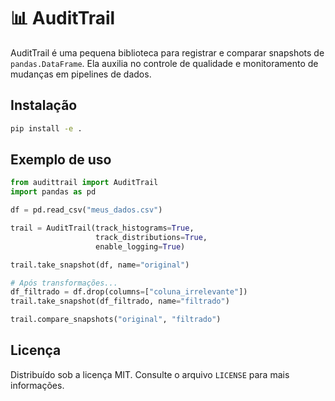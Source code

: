 # 📊 AuditTrail

AuditTrail é uma pequena biblioteca para registrar e comparar snapshots de `pandas.DataFrame`. Ela auxilia no controle de qualidade e monitoramento de mudanças em pipelines de dados.

## Instalação

```bash
pip install -e .
```

## Exemplo de uso

```python
from audittrail import AuditTrail
import pandas as pd

df = pd.read_csv("meus_dados.csv")

trail = AuditTrail(track_histograms=True,
                   track_distributions=True,
                   enable_logging=True)

trail.take_snapshot(df, name="original")

# Após transformações...
df_filtrado = df.drop(columns=["coluna_irrelevante"])
trail.take_snapshot(df_filtrado, name="filtrado")

trail.compare_snapshots("original", "filtrado")
```

## Licença

Distribuído sob a licença MIT. Consulte o arquivo `LICENSE` para mais informações.

